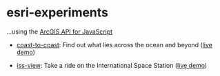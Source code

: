 # esri-experiments

...using the [ArcGIS API for JavaScript](https://js.arcgis.com)

- [coast-to-coast](https://github.com/jwasilgeo/esri-experiments/tree/master/coast-to-coast): Find out what lies across the ocean and beyond ([live demo](https://jwasilgeo.github.com/esri-experiments/coast-to-coast/jsapi4))

- [iss-view](https://github.com/jwasilgeo/esri-experiments/tree/master/iss-view): Take a ride on the International Space Station ([live demo](http://jwasilgeo.github.com/esri-experiments/iss-view))
